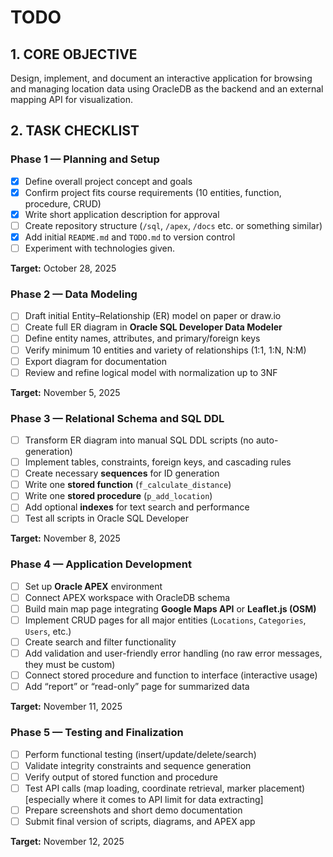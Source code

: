 # TODO 
## 1. CORE OBJECTIVE
Design, implement, and document an interactive application for browsing and managing location data using OracleDB as the backend and an external mapping API for visualization.

## 2. TASK CHECKLIST

### Phase 1 — Planning and Setup
- [x] Define overall project concept and goals  
- [x] Confirm project fits course requirements (10 entities, function, procedure, CRUD)  
- [x] Write short application description for approval  
- [ ] Create repository structure (`/sql`, `/apex`, `/docs` etc. or something similar)  
- [x] Add initial `README.md` and `TODO.md` to version control
- [ ] Experiment with technologies given.

**Target:** October 28, 2025  

### Phase 2 — Data Modeling
- [ ] Draft initial Entity–Relationship (ER) model on paper or draw.io  
- [ ] Create full ER diagram in **Oracle SQL Developer Data Modeler**
- [ ] Define entity names, attributes, and primary/foreign keys  
- [ ] Verify minimum 10 entities and variety of relationships (1:1, 1:N, N:M)  
- [ ] Export diagram for documentation  
- [ ] Review and refine logical model with normalization up to 3NF  

**Target:** November 5, 2025  

### Phase 3 — Relational Schema and SQL DDL
- [ ] Transform ER diagram into manual SQL DDL scripts (no auto-generation)  
- [ ] Implement tables, constraints, foreign keys, and cascading rules  
- [ ] Create necessary **sequences** for ID generation  
- [ ] Write one **stored function** (`f_calculate_distance`)  
- [ ] Write one **stored procedure** (`p_add_location`)  
- [ ] Add optional **indexes** for text search and performance  
- [ ] Test all scripts in Oracle SQL Developer  

**Target:** November 8, 2025  

### Phase 4 — Application Development
- [ ] Set up **Oracle APEX** environment  
- [ ] Connect APEX workspace with OracleDB schema  
- [ ] Build main map page integrating **Google Maps API** or **Leaflet.js (OSM)**  
- [ ] Implement CRUD pages for all major entities (`Locations`, `Categories`, `Users`, etc.)  
- [ ] Create search and filter functionality  
- [ ] Add validation and user-friendly error handling (no raw error messages, they must be custom)   
- [ ] Connect stored procedure and function to interface (interactive usage)  
- [ ] Add “report” or “read-only” page for summarized data  

**Target:** November 11, 2025  

### Phase 5 — Testing and Finalization
- [ ] Perform functional testing (insert/update/delete/search)  
- [ ] Validate integrity constraints and sequence generation  
- [ ] Verify output of stored function and procedure  
- [ ] Test API calls (map loading, coordinate retrieval, marker placement) [especially where it comes to API limit for data extracting]  
- [ ] Prepare screenshots and short demo documentation  
- [ ] Submit final version of scripts, diagrams, and APEX app  

**Target:** November 12, 2025  

